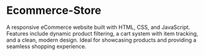 # Ecommerce-Store
A responsive eCommerce website built with HTML, CSS, and JavaScript. Features include dynamic product filtering, a cart system with item tracking, and a clean, modern design. Ideal for showcasing products and providing a seamless shopping experience.

